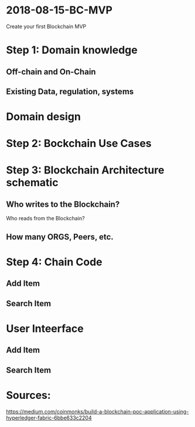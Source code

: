 # 2018-08-15-BC-MVP
Create your first Blockchain MVP

# Step 1: Domain knowledge

   ## Off-chain and On-Chain
   ## Existing Data, regulation, systems
   
# Domain design   

# Step 2: Bockchain Use Cases

# Step 3: Blockchain Architecture schematic
   
   ## Who writes to the Blockchain?
   Who reads from the Blockchain?
   
   ## How many ORGS, Peers, etc.
   
# Step 4: Chain Code

   ## Add Item
   ## Search Item
   
# User Inteerface   
   
   ## Add Item
   ## Search Item
   
 
   
# Sources:

https://medium.com/coinmonks/build-a-blockchain-poc-application-using-hyperledger-fabric-6bbe633c2204
